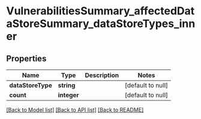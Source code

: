 # VulnerabilitiesSummary_affectedDataStoreSummary_dataStoreTypes_inner

## Properties
Name | Type | Description | Notes
------------ | ------------- | ------------- | -------------
**dataStoreType** | **string** |  | [default to null]
**count** | **integer** |  | [default to null]

[[Back to Model list]](../README.md#documentation-for-models) [[Back to API list]](../README.md#documentation-for-api-endpoints) [[Back to README]](../README.md)


